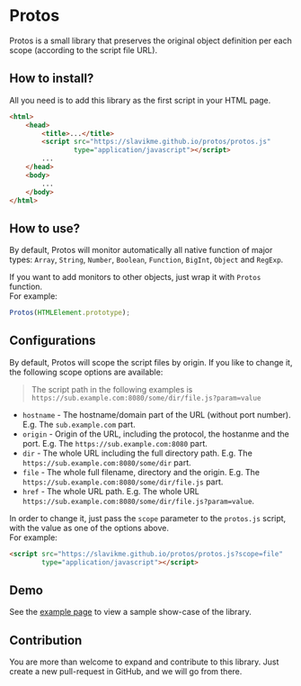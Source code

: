 Protos
======

Protos is a small library that preserves the original object definition per each scope (according to the script file URL).

How to install?
---------------
All you need is to add this library as the first script in your HTML page.

```html
<html>
    <head>
        <title>...</title>
        <script src="https://slavikme.github.io/protos/protos.js" 
                type="application/javascript"></script>
        ...
    </head>
    <body>
        ...
    </body>
</html>
```

How to use?
-----------
By default, Protos will monitor automatically all native function of major types: `Array`, `String`, `Number`, `Boolean`, `Function`, `BigInt`, `Object` and `RegExp`.

If you want to add monitors to other objects, just wrap it with `Protos` function.  
For example:
```js
Protos(HTMLElement.prototype);
```

Configurations
--------------
By default, Protos will scope the script files by origin. If you like to change it, the following scope options are available:
> The script path in the following examples is `https://sub.example.com:8080/some/dir/file.js?param=value`  
 - `hostname` - The hostname/domain part of the URL (without port number). E.g. The `sub.example.com` part.
 - `origin` - Origin of the URL, including the protocol, the hostanme and the port. E.g. The `https://sub.example.com:8080` part.
 - `dir` - The whole URL including the full directory path. E.g. The `https://sub.example.com:8080/some/dir` part.
 - `file` - The whole full filename, directory and the origin. E.g. The `https://sub.example.com:8080/some/dir/file.js` part.
 - `href` - The whole URL path. E.g. The whole URL `https://sub.example.com:8080/some/dir/file.js?param=value`. 

In order to change it, just pass the `scope` parameter to the `protos.js` script, with the value as one of the options above.  
For example:
```html
<script src="https://slavikme.github.io/protos/protos.js?scope=file" 
        type="application/javascript"></script>
``` 

Demo
----
See the [example page](https://slavikme.github.io/protos/example/) to view a sample show-case of the library. 

Contribution
------------
You are more than welcome to expand and contribute to this library.
Just create a new pull-request in GitHub, and we will go from there. 
